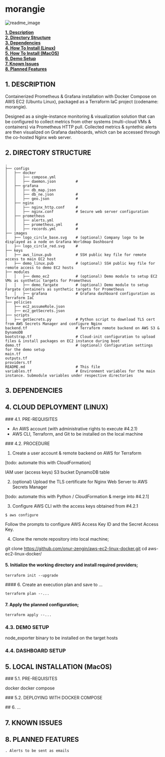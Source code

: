 # morangie

![readme_image](https://github.com/onur-zengin/morangie/assets/10590811/023dd08c-0832-4d85-a358-5c84890d438e)

**[1. Description](#description)**<br>
**[2. Directory Structure](#directory-structure)**<br>
**[3. Dependencies](#dependencies)**<br>
**[4. How To Install (Linux)](#how-to-install-linux)**<br>
**[5. How To Install (MacOS)](#how-to-install-macos)**<br>
**[6. Demo Setup](#demo-setup)**<br>
**[7. Known Issues](#known-issues)**<br>
**[8. Planned Features](#planned-features)**<br>

## 1. DESCRIPTION

Containerized Prometheus & Grafana installation with Docker Compose on AWS EC2 (Ubuntu Linux), packaged as a Terraform IaC project (codename: morangie).

Designed as a single-instance monitoring & visualization solution that can be configured to collect metrics from other systems (multi-cloud VMs & containers) via Prometheus HTTP pull. Collected metrics & syntethic alerts are then visualized on Grafana dashboards, which can be accessed through the co-hosted Nginx web server. 

## 2. DIRECTORY STRUCTURE

```
.
├── configs                        
│   ├── docker
│   │   ├── compose.yml
│   │   ├── daemon.json         #
│   ├── grafana
│   │   ├── db_map.json
│   │   ├── db_ne.json          #
│   │   ├── geo.json            #
│   ├── nginx
│   │   ├── nginx_http.conf     # 
│   │   ├── nginx.conf          # Secure web server configuration
│   ├── prometheus
│   │   ├── alerts.yml
│   │   ├── prometheus.yml      #
│   │   ├── records.yml         #
├── images                        
│   ├── logo_circle_base.svg    # (optional) Company logo to be displayed as a node on Grafana Worldmap Dashboard
│   ├── logo_circle_red.svg     # 
├── keys                        
│   ├── aws_linux.pub           # SSH public key file for remote access to main EC2 host
│   ├── demo_linux.pub          # (optional) SSH public key file for remote access to demo EC2 hosts
├── modules                        
│   │   ├── demo_ec2            # (optional) Demo module to setup EC2 VMs as synthetic targets for Prometheus
│   │   ├── demo_fargate        # (optional) Demo module to setup Fargate Containers as synthetic targets for Prometheus
│   │   ├── grafana             # Grafana dashboard configuration as Terraform IaC
├── policies                        
│   ├── ec2_assumeRole.json
│   ├── ec2_getSecrets.json
├── scripts                        
│   ├── getSecrets.py           # Python script to download TLS cert from AWS Secrets Manager and configure Nginx 
backend.tf                      # Terraform remote backend on AWS S3 & DynamoDB
bootstrap.tf                    # Cloud-init configuration to upload files & install packages on EC2 instance during boot
demo.tf                         # (optional) Configuration settings for the demo setup
main.tf
outputs.tf
providers.tf
README.md                       # This file
variables.tf                    # Environment variables for the main instance. Submodule variables under respective directories
```

## 3. DEPENDENCIES



## 4. CLOUD DEPLOYMENT (LINUX)

### 4.1. PRE-REQUISITES

* An AWS account (with administrative rights to execute #4.2.1)
* AWS CLI, Terraform, and Git to be installed on the local machine

### 4.2. PROCEDURE

1. Create a user account & remote backend on AWS for Terraform 

[todo: automate this with CloudFormation]

IAM user (access keys)
S3 bucket
DynamoDB table

2. (optional) Upload the TLS certificate for Nginx Web Server to AWS Secrets Manager

[todo: automate this with Python / CloudFormation & merge into #4.2.1]

3. Configure AWS CLI with the access keys obtained from #4.2.1

```
$ aws configure
```
Follow the prompts to configure AWS Access Key ID and the Secret Access Key.

4. Clone the remote repository into local machine;

git clone https://github.com/onur-zengin/aws-ec2-linux-docker.git
cd aws-ec2-linux-docker/


#### 5. Initialize the working directory and install required providers;
```
terraform init --upgrade
```

#### 6. Create an execution plan and save to ...
```
terraform plan --...
```

#### 7. Apply the planned configuration;
```
terraform apply --...
```

### 4.3. DEMO SETUP

node_exporter binary to be installed on the target hosts

### 4.4. DASHBOARD SETUP



## 5. LOCAL INSTALLATION (MacOS)

### 5.1. PRE-REQUISITES

docker
docker compose

### 5.2. DEPLOYING WITH DOCKER COMPOSE


## 6. ...
## 7. KNOWN ISSUES
## 8. PLANNED FEATURES

    . Alerts to be sent as emails

